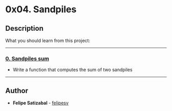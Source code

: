 # 0x04. Sandpiles

## Description
What you should learn from this project:

---

### [0. Sandpiles sum](./0-sandpiles.c)
* Write a function that computes the sum of two sandpiles

---

## Author
* **Felipe Satizabal** - [felipesv](https://github.com/felipesv)